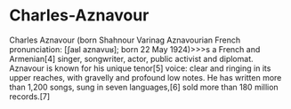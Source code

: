 # Charles-Aznavour
Charles Aznavour (born Shahnour Varinag Aznavourian French pronunciation: ​[ʃaʁl aznavuʁ]; born 22 May 1924)>>>s a French and Armenian[4] singer, songwriter, actor, public activist and diplomat. Aznavour is known for his unique tenor[5] voice: clear and ringing in its upper reaches, with gravelly and profound low notes. He has written more than 1,200 songs, sung in seven languages,[6] sold more than 180 million records.[7]
